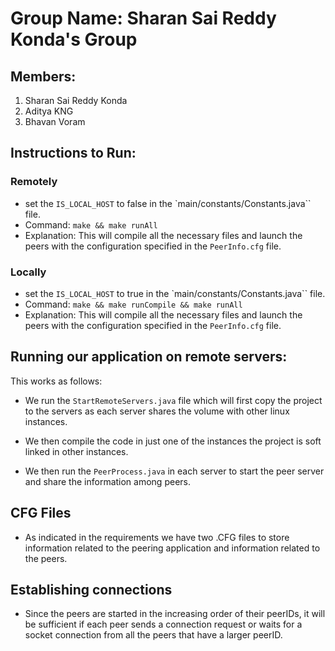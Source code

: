 # Group Name: Sharan Sai Reddy Konda's Group

## Members:

1. Sharan Sai Reddy Konda
2. Aditya KNG
3. Bhavan Voram

## Instructions to Run:

### Remotely

- set the `IS_LOCAL_HOST` to false in the `main/constants/Constants.java`` file.
- Command: `make && make runAll`
- Explanation: This will compile all the necessary files and launch the peers with the configuration specified in the `PeerInfo.cfg` file.

### Locally

- set the `IS_LOCAL_HOST` to true in the `main/constants/Constants.java`` file.
- Command: `make && make runCompile && make runAll`
- Explanation: This will compile all the necessary files and launch the peers with the configuration specified in the `PeerInfo.cfg` file.

## Running our application on remote servers:

This works as follows:

- We run the `StartRemoteServers.java` file which will first copy the project to the servers as each server shares the volume with other linux instances.

- We then compile the code in just one of the instances the project is soft linked in other instances.

- We then run the `PeerProcess.java` in each server to start the peer server and share the information among peers.

## CFG Files

- As indicated in the requirements we have two .CFG files to store information related to the peering application and information related to the peers.

## Establishing connections

- Since the peers are started in the increasing order of their peerIDs, it will be sufficient if each peer sends a connection request or waits for a socket connection from all the peers that have a larger peerID.
